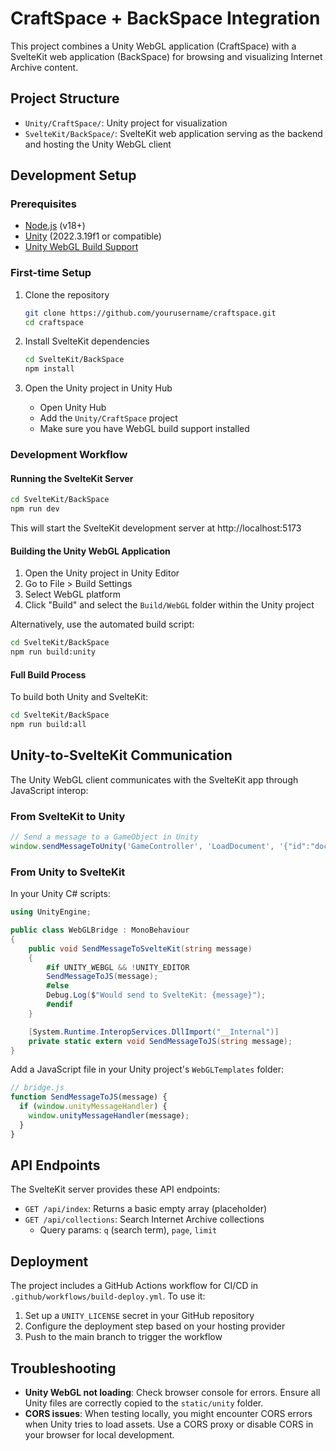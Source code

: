 # CraftSpace + BackSpace Integration

This project combines a Unity WebGL application (CraftSpace) with a SvelteKit web application (BackSpace) for browsing and visualizing Internet Archive content.

## Project Structure

- `Unity/CraftSpace/`: Unity project for visualization
- `SvelteKit/BackSpace/`: SvelteKit web application serving as the backend and hosting the Unity WebGL client

## Development Setup

### Prerequisites

- [Node.js](https://nodejs.org/) (v18+)
- [Unity](https://unity.com/) (2022.3.19f1 or compatible)
- [Unity WebGL Build Support](https://docs.unity3d.com/Manual/webgl-gettingstarted.html)

### First-time Setup

1. Clone the repository
   ```bash
   git clone https://github.com/yourusername/craftspace.git
   cd craftspace
   ```

2. Install SvelteKit dependencies
   ```bash
   cd SvelteKit/BackSpace
   npm install
   ```

3. Open the Unity project in Unity Hub
   - Open Unity Hub
   - Add the `Unity/CraftSpace` project
   - Make sure you have WebGL build support installed

### Development Workflow

#### Running the SvelteKit Server

```bash
cd SvelteKit/BackSpace
npm run dev
```

This will start the SvelteKit development server at http://localhost:5173

#### Building the Unity WebGL Application

1. Open the Unity project in Unity Editor
2. Go to File > Build Settings
3. Select WebGL platform
4. Click "Build" and select the `Build/WebGL` folder within the Unity project

Alternatively, use the automated build script:

```bash
cd SvelteKit/BackSpace
npm run build:unity
```

#### Full Build Process

To build both Unity and SvelteKit:

```bash
cd SvelteKit/BackSpace
npm run build:all
```

## Unity-to-SvelteKit Communication

The Unity WebGL client communicates with the SvelteKit app through JavaScript interop:

### From SvelteKit to Unity

```js
// Send a message to a GameObject in Unity
window.sendMessageToUnity('GameController', 'LoadDocument', '{"id":"document123"}');
```

### From Unity to SvelteKit

In your Unity C# scripts:

```csharp
using UnityEngine;

public class WebGLBridge : MonoBehaviour
{
    public void SendMessageToSvelteKit(string message)
    {
        #if UNITY_WEBGL && !UNITY_EDITOR
        SendMessageToJS(message);
        #else
        Debug.Log($"Would send to SvelteKit: {message}");
        #endif
    }

    [System.Runtime.InteropServices.DllImport("__Internal")]
    private static extern void SendMessageToJS(string message);
}
```

Add a JavaScript file in your Unity project's `WebGLTemplates` folder:

```js
// bridge.js
function SendMessageToJS(message) {
  if (window.unityMessageHandler) {
    window.unityMessageHandler(message);
  }
}
```

## API Endpoints

The SvelteKit server provides these API endpoints:

- `GET /api/index`: Returns a basic empty array (placeholder)
- `GET /api/collections`: Search Internet Archive collections
  - Query params: `q` (search term), `page`, `limit`

## Deployment

The project includes a GitHub Actions workflow for CI/CD in `.github/workflows/build-deploy.yml`. To use it:

1. Set up a `UNITY_LICENSE` secret in your GitHub repository
2. Configure the deployment step based on your hosting provider
3. Push to the main branch to trigger the workflow

## Troubleshooting

- **Unity WebGL not loading**: Check browser console for errors. Ensure all Unity files are correctly copied to the `static/unity` folder.
- **CORS issues**: When testing locally, you might encounter CORS errors when Unity tries to load assets. Use a CORS proxy or disable CORS in your browser for local development. 